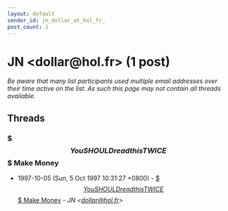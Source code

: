 ```yaml
---
layout: default
sender_id: jn_dollar_at_hol_fr_
post_count: 1
---
```


# JN <dollar<span>@</span>hol.fr> (1 post)

_Be aware that many list participants used multiple email addresses over their time active on the list. As such this page may not contain all threads available._

## Threads

### $$$ You SHOULD read this TWICE $$$ Make Money
+ 1997-10-05 (Sun, 5 Oct 1997 10:31:27 +0800) - [$$$ You SHOULD read this TWICE $$$ Make Money](/archive/1997/10/13b10fa373dc238b1b81691cf678afbb0b1b9b7d7dec537f5e7573564187b951) - _JN \<dollar@hol.fr\>_

